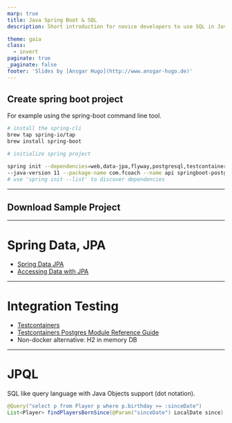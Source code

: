 ```yaml
---
marp: true
title: Java Spring Boot & SQL
description: Short introduction for novice developers to use SQL in Java

theme: gaia
class:
  - invert
paginate: true
_paginate: false
footer: 'Slides by [Ansgar Hugo](http://www.ansgar-hugo.de)'
---
```

## Create spring boot project
For example using the spring-boot command line tool.
```bash
# install the spring-cli
brew tap spring-io/tap
brew install spring-boot

# initialize spring project

spring init --dependencies=web,data-jpa,flyway,postgresql,testcontainers,lombok,restdocs,validation \
--java-version 11 --package-name com.fcoach --name api springboot-postgres
# use 'spring init --list' to discover dependencies
```
---
## Download Sample Project

---
# Spring Data, JPA
- [Spring Data JPA](https://docs.spring.io/spring-boot/docs/2.5.1/reference/htmlsingle/#boot-features-jpa-and-spring-data)
- [Accessing Data with JPA](https://spring.io/guides/gs/accessing-data-jpa/)

---
# Integration Testing

- [Testcontainers](https://www.testcontainers.org/)
- [Testcontainers Postgres Module Reference Guide](https://www.testcontainers.org/modules/databases/postgres/)
- Non-docker alternative: H2 in memory DB

---

# JPQL
SQL like query language with Java Objects support (dot notation).
```java
@Query("select p from Player p where p.birthday >= :sinceDate")
List<Player> findPlayersBornSince(@Param("sinceDate") LocalDate since);
```

